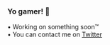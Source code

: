 ### Yo gamer! 🥶

• Working on something soon™<br>
• You can contact me on [Twitter](https://twitter.com/Osyruu)

